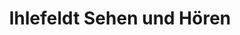 ---
title: "Ihlefeldt Sehen und Hören"
url: /stahnsdorf/ihlefeldt-sehen-und-hoeren/
shop: Allgemein
---